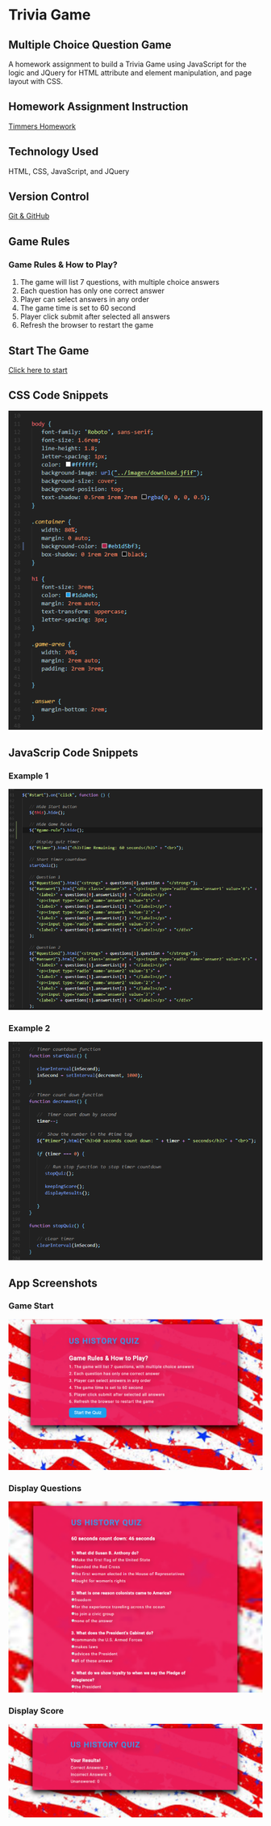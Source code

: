# Trivia Game
## Multiple Choice Question Game
A homework assignment to build a Trivia Game using JavaScript for the logic and JQuery for HTML attribute and element manipulation, and page layout with CSS.

## Homework Assignment Instruction
[Timmers Homework](https://ucb.bootcampcontent.com/UCB-Coding-Bootcamp/UCB-VIRT-FSF-PT-09-2019-U-O/blob/master/course-content/05-timers/homework/Instructions/homework-instructions.md)
## Technology Used
HTML, CSS, JavaScript, and JQuery

## Version Control
[Git & GitHub](https://github.com/monksedo/TriviaGame)

## Game Rules
### Game Rules & How to Play?
1. The game will list 7 questions, with multiple choice answers
2. Each question has only one correct answer
3. Player can select answers in any order
4. The game time is set to 60 second
5. Player click submit after selected all answers
6. Refresh the browser to restart the game

## Start The Game
[Click here to start](https://monksedo.github.io/TriviaGame/)

## CSS Code Snippets
![Page Layout](assets/images/1triviacss.png)

## JavaScrip Code Snippets
### Example 1
![JavaScript 1](assets/images/1triviajs.png)
### Example 2
![JavaScript 2](assets/images/2triviajs.png)

## App Screenshots
### Game Start
![Game Start](assets/images/1trivia.png)
### Display Questions
![Game Start](assets/images/2trivia.png)
### Display Score
![Game Start](assets/images/3trivia.png)

